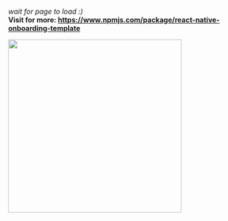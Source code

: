 *wait for page to load :)* <br>
**Visit for more: https://www.npmjs.com/package/react-native-onboarding-template**

<div>
    <img src="https://github.com/MhtChawla/glimpse-of-mywork/blob/main/react-native-onboarding-template/Demo.gif" width="350" />
</div>
